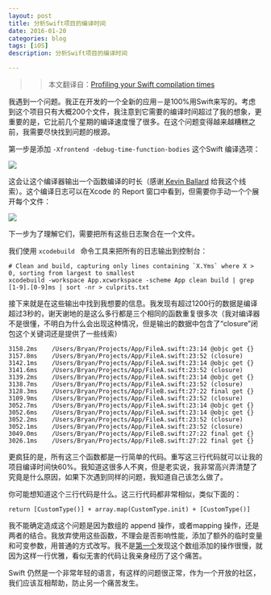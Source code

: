 ```yaml
---
layout: post
title: 分析Swift项目的编译时间
date: 2016-01-20
categories: blog
tags: [iOS]
description: 分析Swift项目的编译时间

---
```


>> 本文翻译自：[Profiling your Swift compilation times][1]

我遇到一个问题。我正在开发的一个全新的应用－是100%用Swift来写的。考虑到这个项目只有大概200个文件，我注意到它需要的编译时间超过了我的想象，更重要的是，它比前几个星期的编译速度慢了很多。在这个问题变得越来越糟糕之前，我需要尽快找到问题的根源。

第一步是添加 `-Xfrontend -debug-time-function-bodies` 这个Swift 编译选项：

![](http://images2015.cnblogs.com/blog/406864/201601/406864-20160126143402395-1983511411.png)


这会让这个编译器输出一个函数编译的时长（感谢[ Kevin Ballard][2] 给我这个线索）。这个编译日志可以在Xcode 的 Report 窗口中看到，但需要你手动一个个展开每个文件：

![](http://images2015.cnblogs.com/blog/406864/201601/406864-20160126143742801-649378694.png)


下一步为了理解它们，需要把所有这些日志聚合在一个文件。

我们使用 `xcodebuild ` 命令工具来把所有的日志输出到控制台：

    # Clean and build, capturing only lines containing `X.Yms` where X > 0, sorting from largest to smallest
    xcodebuild -workspace App.xcworkspace -scheme App clean build | grep [1-9].[0-9]ms | sort -nr > culprits.txt

接下来就是在这些输出中找到我想要的信息。我发现有超过1200行的数据是编译超过3秒的，谢天谢地的是这么多行都是三个相同的函数重复很多次（我对编译器不是很懂，不明白为什么会出现这种情况，但是输出的数据中包含了“closure”闭包这个关键词还是提供了一些线索）


    3158.2ms	/Users/Bryan/Projects/App/FileA.swift:23:14	@objc get {}
    3157.8ms	/Users/Bryan/Projects/App/FileA.swift:23:52	(closure)
    3142.1ms	/Users/Bryan/Projects/App/FileA.swift:23:14	@objc get {}
    3141.6ms	/Users/Bryan/Projects/App/FileA.swift:23:52	(closure)
    3139.2ms	/Users/Bryan/Projects/App/FileA.swift:23:14	@objc get {}
    3138.7ms	/Users/Bryan/Projects/App/FileA.swift:23:52	(closure)
    3128.3ms	/Users/Bryan/Projects/App/FileB.swift:27:22	final get {}
    3109.9ms	/Users/Bryan/Projects/App/FileA.swift:23:52	(closure)
    3052.7ms	/Users/Bryan/Projects/App/FileA.swift:23:14	@objc get {}
    3052.6ms	/Users/Bryan/Projects/App/FileA.swift:23:14	@objc get {}
    3052.2ms	/Users/Bryan/Projects/App/FileA.swift:23:52	(closure)
    3052.1ms	/Users/Bryan/Projects/App/FileA.swift:23:52	(closure)
    3049.0ms	/Users/Bryan/Projects/App/FileB.swift:27:22	final get {}
    3026.1ms	/Users/Bryan/Projects/App/FileB.swift:27:22	final get {}

更疯狂的是，所有这三个函数都是一行简单的代码。重写这三行代码就可以让我的项目编译时间快60%。我知道这很多人不爽，但是老实说，我非常高兴弄清楚了究竟是什么原因，如果下次遇到同样的问题，我知道自己该怎么做了。

你可能想知道这个三行代码是什么。这三行代码都非常相似，类似下面的：

    return [CustomType()] + array.map(CustomType.init) + [CustomType()]

我不能确定造成这个问题是因为数组的 append 操作，或者mapping 操作，还是两者的结合。我放弃使用这些函数，不理会是否影响性能，添加了额外的临时变量和可变参数，用普通的方式改写。我不是[第一个][3]发现这个数组添加的操作很慢，就因为这样一行优雅，看似无害的代码让我亲身经历了这个痛苦。

Swift 仍然是一个非常年轻的语言，有这样的问题很正常，作为一个开放的社区，我们应该互相帮助，防止另一个痛苦发生。

[1]:http://irace.me/swift-profiling/
[2]:http://twitter.com/eridius
[3]:https://twitter.com/benjaminencz/status/685510563015741440